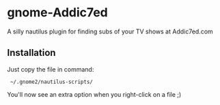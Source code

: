 gnome-Addic7ed
==============

A silly nautilus plugin for finding subs of your TV shows at Addic7ed.com 

Installation
-------------

Just copy the file in command:

	 ~/.gnome2/nautilus-scripts/

 You'll now see an extra option when you right-click on a file ;)
